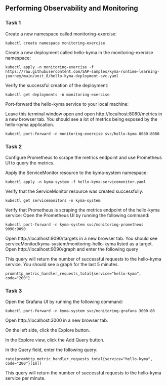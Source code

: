 ## Performing Observability and Monitoring

### Task 1

Create a new namespace called monitoring-exercise:

```
kubectl create namespace monitoring-exercise
```

Create a new deployment called hello-kyma in the monitoring-exercise namespace:

```
kubectl apply -n monitoring-exercise -f https://raw.githubusercontent.com/SAP-samples/kyma-runtime-learning-journey/main/unit_8/hello-kyma-deployment-svc.yaml
```

Verify the successful creation of the deployment:

```
kubectl get deployments -n monitoring-exercise
```

Port-forward the hello-kyma service to your local machine:

Leave this terminal window open and open http://localhost:8080/metrics in a new browser tab. You should see a lot of metrics being exposed by the hello-kyma application.

```
kubectl port-forward -n monitoring-exercise svc/hello-kyma 8080:8080
```

### Task 2

Configure Prometheus to scrape the metrics endpoint and use Prometheus UI to query the metrics.

Apply the ServiceMonitor resource to the kyma-system namespace:

```
kubectl apply -n kyma-system -f hello-kyma-servicemonitor.yaml
```

Verify that the ServiceMonitor resource was created successfully:

```
kubectl get servicemonitors -n kyma-system
```

Verify that Prometheus is scraping the metrics endpoint of the hello-kyma service:
Open the Prometheus UI by running the following command:

```
kubectl port-forward -n kyma-system svc/monitoring-prometheus 9090:9090
```

Open http://localhost:9090/targets in a new browser tab. You should see serviceMonitor/kyma-system/monitoring-hello-kyma listed as a target.
Open http://localhost:9090/graph and enter the following query

This query will return the number of successful requests to the hello-kyma service. You should see a graph for the last 5 minutes.

```
promhttp_metric_handler_requests_total{service="hello-kyma", code="200"}
```

### Task 3

Open the Grafana UI by running the following command:

```
kubectl port-forward -n kyma-system svc/monitoring-grafana 3000:80
```

Open http://localhost:3000 in a new browser tab.

On the left side, click the Explore button.

In the Explore view, click the Add Query button.

In the Query field, enter the following query:

```
rate(promhttp_metric_handler_requests_total{service="hello-kyma", code="200"}[1m])
```

This query will return the number of successful requests to the hello-kyma service per minute.
